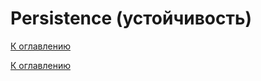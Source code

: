 # Persistence (устойчивость)

<!--

-->

[К оглавлению](../README.md)



[К оглавлению](../README.md)
